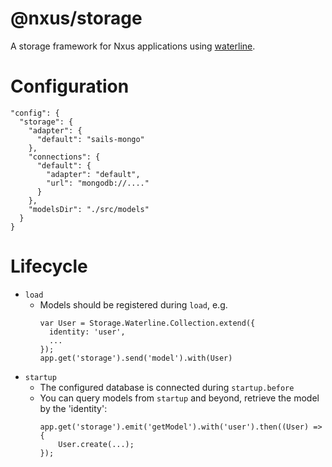 # @nxus/storage
A storage framework for Nxus applications using [waterline](https://github.com/balderdashy/waterline).

# Configuration

  ```
  "config": {
    "storage": {
      "adapter": {
        "default": "sails-mongo"
      },
      "connections": {
        "default": {
          "adapter": "default",
          "url": "mongodb://...."
        }
      },
      "modelsDir": "./src/models"
    }
  }

  ```

# Lifecycle

 * `load`
   * Models should be registered during `load`, e.g.
     ```
     var User = Storage.Waterline.Collection.extend({
       identity: 'user',
       ...
     });
     app.get('storage').send('model').with(User)
     ```
 * `startup`
   * The configured database is connected during `startup.before`
   * You can query models from `startup` and beyond, retrieve the model by the 'identity':
     ```
     app.get('storage').emit('getModel').with('user').then((User) => {
         User.create(...);
     });
     
     ```
 

